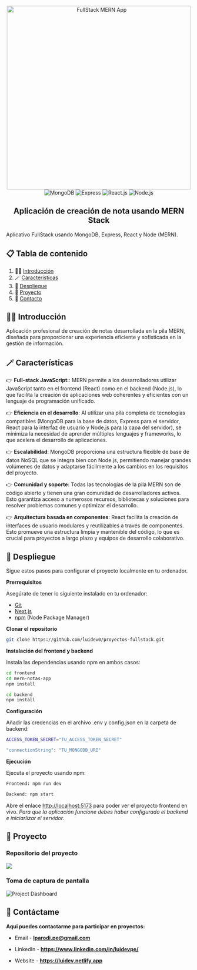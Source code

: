 <div align="center">
  <br />
    <a href="https://github.com/luidev0/proyectos-fullstack/tree/main/mern-notas-app" target="_blank">
      <img src="https://i.ytimg.com/vi/Rgvec9UA2_I/maxresdefault.jpg" alt="FullStack MERN App" width="500px" height="auto" >
    </a>
  <br />
  
  <div>
    <img src="https://img.shields.io/badge/MongoDB-black?style=for-the-badge&logo=mongodb&logoColor=white&color=%23252525" alt="MongoDB" />
    <img src="https://img.shields.io/badge/Express-black?style=for-the-badge&logo=express&logoColor=white&color=%23252525" alt="Express" />
    <img src="https://img.shields.io/badge/React-black?style=for-the-badge&logo=react&logoColor=white&color=%23252525" alt="React.js" />
    <img src="https://img.shields.io/badge/Node-black?style=for-the-badge&logo=node.js&logoColor=white&color=%23252525" alt="Node.js" />
  </div>

  <h2 align="center">Aplicación de creación de nota usando MERN Stack</h2>

   <div align="left">      
     Aplicativo FullStack usando MongoDB, Express, React y Node (MERN).
   </div>
</div>

## 📋 <a name="table">Tabla de contenido</a>

1. 🧙‍♂️ [Introducción](#introduction)
2. 🪄 [Características](#features)
3. 📯 [Despliegue](#quick-start)
4. 💎 [Proyecto](#project)
5. 📜 [Contacto](#contact)

## <a name="introduction">🧙‍♂️ Introducción</a>

Aplicación profesional de creación de notas desarrollada en la pila MERN, diseñada para proporcionar una experiencia eficiente y sofisticada en la gestión de información.

## <a name="features">🪄 Características</a>

👉 **Full-stack JavaScript:**: MERN permite a los desarrolladores utilizar JavaScript tanto en el frontend (React) como en el backend (Node.js), lo que facilita la creación de aplicaciones web coherentes y eficientes con un lenguaje de programación unificado.

👉 **Eficiencia en el desarrollo**: Al utilizar una pila completa de tecnologías compatibles (MongoDB para la base de datos, Express para el servidor, React para la interfaz de usuario y Node.js para la capa del servidor), se minimiza la necesidad de aprender múltiples lenguajes y frameworks, lo que acelera el desarrollo de aplicaciones.

👉 **Escalabilidad**: MongoDB proporciona una estructura flexible de base de datos NoSQL que se integra bien con Node.js, permitiendo manejar grandes volúmenes de datos y adaptarse fácilmente a los cambios en los requisitos del proyecto.

👉 **Comunidad y soporte**: Todas las tecnologías de la pila MERN son de código abierto y tienen una gran comunidad de desarrolladores activos. Esto garantiza acceso a numerosos recursos, bibliotecas y soluciones para resolver problemas comunes y optimizar el desarrollo.

👉 **Arquitectura basada en componentes**: React facilita la creación de interfaces de usuario modulares y reutilizables a través de componentes. Esto promueve una estructura limpia y mantenible del código, lo que es crucial para proyectos a largo plazo y equipos de desarrollo colaborativo.

## <a name="quick-start">📯 Despliegue</a>

Sigue estos pasos para configurar el proyecto localmente en tu ordenador.

**Prerrequisitos**

Asegúrate de tener lo siguiente instalado en tu ordenador:

- [Git](https://git-scm.com/)
- [Next.js](https://nextjs.org/)
- [npm](https://www.npmjs.com/) (Node Package Manager)

**Clonar el repositorio**

```bash
git clone https://github.com/luidev0/proyectos-fullstack.git
```

**Instalación del frontend y backend**

Instala las dependencias usando npm en ambos casos:

```bash
cd frontend
cd mern-notas-app
npm install

cd backend
npm install
```

**Configuración**

Añadir las credencias en el archivo .env y config.json en la carpeta de backend:

```bash
ACCESS_TOKEN_SECRET="TU_ACCESS_TOKEN_SECRET"

"connectionString": "TU_MONGODB_URI"
```

**Ejecución**

Ejecuta el proyecto usando npm:

```bash
Frontend: npm run dev

Backend: npm start
```

Abre el enlace [http://localhost:5173](http://localhost:5173) para poder ver el proyecto frontend en vivo. _Para que la aplicación funcione debes haber configurado el backend e iniciarlizar el servidor._

## <a name="project">💎 Proyecto</a>

### Repositorio del proyecto

<a href="https://github.com/luidev0/proyectos-fullstack/tree/main/mern-notas-app" target="_blank"><img src="https://img.shields.io/badge/MERN%20Notas%20App-black?style=for-the-badge&logo=databricks&logoColor=white&color=%23252525" /></a>

### Toma de captura de pantalla

<img src="https://i.postimg.cc/05Vk9QqK/01.png" alt="Project Dashboard">

## <a name="contact">📜 Contáctame</a>

**Aqui puedes contactarme para participar en proyectos:**

- Email - **lparodi.pe@gmail.com**

- LinkedIn - **https://www.linkedin.com/in/luidevpe/**

- Website - **https://luidev.netlify.app**
